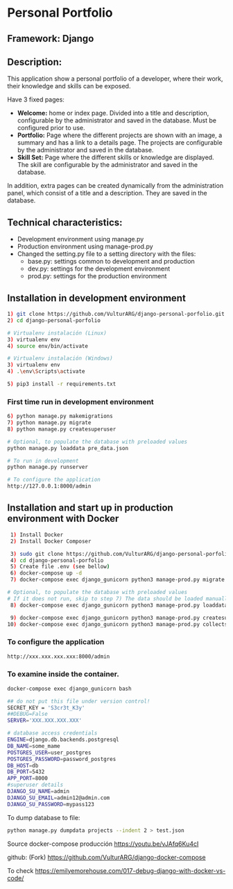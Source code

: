 # Personal Portfolio

## Framework: Django

## Description:
This application show a personal portfolio of a developer, where their work, their knowledge and skills can be exposed.

Have 3 fixed pages:
- **Welcome:** home or index page. Divided into a title and description, configurable by the administrator and saved in the database. Must be configured prior to use.
- **Portfolio:** Page where the different projects are shown with an image, a summary and has a link to a details page. The projects are configurable by the administrator and saved in the database.
- **Skill Set:** Page where the different skills or knowledge are displayed. The skill are configurable by the administrator and saved in the database.
  
In addition, extra pages can be created dynamically from the administration panel, which consist of a title and a description. They are saved in the database.

## Technical characteristics:
- Development environment using manage.py
- Production environment using manage-prod.py
- Changed the setting.py file to a setting directory with the files:
	- base.py: settings common to development and production
	- dev.py: settings for the development environment
	- prod.py: settings for the production environment

## Installation in development environment

```bash
1) git clone https://github.com/VulturARG/django-personal-porfolio.git
2) cd django-personal-porfolio

# Virtualenv instalación (Linux)
3) virtualenv env
4) source env/bin/activate

# Virtualenv instalación (Windows)
3) virtualenv env
4) .\env\Scripts\activate

5) pip3 install -r requirements.txt
```

### First time run in development environment
```bash
6) python manage.py makemigrations
7) python manage.py migrate
8) python manage.py createsuperuser

# Optional, to populate the database with preloaded values
python manage.py loaddata pre_data.json

# To run in development
python manage.py runserver

# To configure the application
http://127.0.0.1:8000/admin
```

## Installation and start up in production environment with Docker
```bash
 1) Install Docker
 2) Install Docker Composer

 3) sudo git clone https://github.com/VulturARG/django-personal-porfolio.git
 4) cd django-personal-porfolio
 5) Create file .env (see bellow)
 6) docker-compose up -d
 7) docker-compose exec django_gunicorn python3 manage-prod.py migrate

# Optional, to populate the database with preloaded values
# If it does not run, skip to step 7) The data should be loaded manually from / admin BEFORE running the application so that no error
 8) docker-compose exec django_gunicorn python3 manage-prod.py loaddata pre_data.json

 9) docker-compose exec django_gunicorn python3 manage-prod.py createsuperuser
10) docker-compose exec django_gunicorn python3 manage-prod.py collectstatic
```

### To configure the application
```bash
http://xxx.xxx.xxx.xxx:8000/admin
```
### To examine inside the container.
```bash
docker-compose exec django_gunicorn bash
```

```bash
## do not put this file under version control!
SECRET_KEY = 'S3cr3t_K3y'
##DEBUG=False
SERVER='XXX.XXX.XXX.XXX'

# database access credentials
ENGINE=django.db.backends.postgresql
DB_NAME=some_mame
POSTGRES_USER=user_postgres
POSTGRES_PASSWORD=password_postgres
DB_HOST=db
DB_PORT=5432
APP_PORT=8000
#superuser details
DJANGO_SU_NAME=admin
DJANGO_SU_EMAIL=admin12@admin.com
DJANGO_SU_PASSWORD=mypass123
```

To dump database to file:
```bash
python manage.py dumpdata projects --indent 2 > test.json
```

Source docker-compose producción
https://youtu.be/vJAfq6Ku4cI

github: (Fork)
https://github.com/VulturARG/django-docker-compose


To check 
https://emilyemorehouse.com/017-debug-django-with-docker-vs-code/
